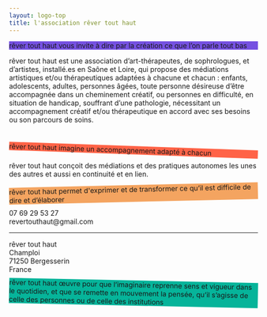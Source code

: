 ```yaml
---
layout: logo-top
title: l'association rêver tout haut
---
```


<p class="shadow" style="background-color:#7551e1">
  rêver tout haut vous invite à dire par la création ce que l’on parle tout bas
</p>

<p class="intro-text">
  <span class="rever">rêver tout haut</span> est une association d’art-thérapeutes, de sophrologues, et d’artistes, installé.es en Saône et Loire, qui propose des médiations artistiques et/ou thérapeutiques adaptées à chacune et chacun : enfants, adolescents, adultes, personnes âgées, toute personne désireuse d’être accompagnée dans un cheminement créatif, ou personnes en difficulté, en situation de handicap, souffrant d’une pathologie, nécessitant un accompagnement créatif et/ou thérapeutique en accord avec ses besoins ou son parcours de soins.
</p> <br/>
<p class="shadow" style="transform:rotate(2deg); background-color:tomato">
   rêver tout haut imagine un accompagnement adapté à chacun
</p>

<p class="intro-text">
  <span class="rever">rêver tout haut</span> conçoit des médiations et des pratiques autonomes les unes des autres et aussi en continuité et en lien.
</p>
<p class="shadow" style="transform:rotate(-1.3deg); background-color:sandybrown">
  rêver tout haut permet d'exprimer et de transformer ce qu’il est difficile de dire et d’élaborer
</p>

<div class="inline-centered">
  <div class="address-info">
    07 69 29 53 27<br>
    revertouthaut@gmail.com
    <hr class="styled-hr">
    <span class="rever">rêver tout haut</span> <br>
    Champloi<br>
    71250 Bergesserin<br>
    France<br>
  </div>
  <p class="shadow" style="transform:rotate(1.2deg); background-color:#06B49A">
    rêver tout haut œuvre pour que l’imaginaire reprenne sens et vigueur dans le quotidien, et que se remette en mouvement la pensée, qu’il s’agisse de celle des personnes ou de celle des institutions
  </p>
</div>
